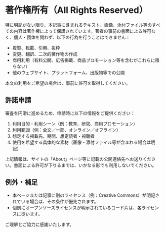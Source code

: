 # 著作権所有（All Rights Reserved）

特に明記がない限り、本記事に含まれるテキスト、画像、添付ファイル等のすべての内容は著作権によって保護されています。著者の事前の書面による許可なく、個人・団体を問わず、以下の行為を行うことはできません：

- 複製、転載、引用、抜粋
- 変更、翻訳、二次的著作物の作成
- 商用利用（有料公開、広告掲載、商品プロモーション等を含むがこれらに限らない）
- 他のウェブサイト、プラットフォーム、出版物等での公開

本文の利用をご希望の場合は、事前に許可を取得してください。

## 許諾申請

審査を円滑に進めるため、申請時に以下の情報をご提供ください：

1. 利用目的・利用シーン（例：教育、研究、商用プロモーション）
2. 利用範囲（例：全文／一部、オンライン／オフライン）
3. 想定する掲載先、期間、想定読者・視聴者
4. 使用を希望する具体的な素材（画像・添付ファイル等が含まれる場合は明記）

上記情報は、サイトの「About」ページ等に記載の公開連絡先へお送りください。書面による許可が下りるまでは、いかなる形でも利用しないでください。

## 例外・補足

- 本ページまたは記事に別のライセンス（例：Creative Commons）が明記されている場合は、その条件が優先されます。
- 個別にオープンソースライセンスが明示されているコード片は、各ライセンスに従います。

ご理解とご協力に感謝いたします。

